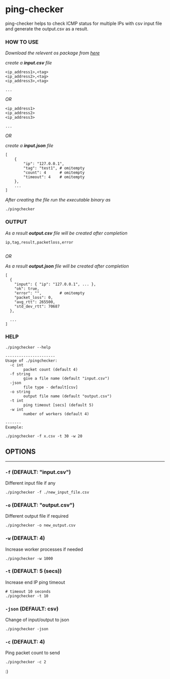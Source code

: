 # ping-checker

ping-checker helps to check ICMP status for multiple IPs with csv input file and generate the output.csv as a result.

### HOW TO USE

_Download the relevent os package from [here](https://github.com/pnkj-kmr/ping-checker/releases)_

_create a **input.csv** file_

```
<ip_address1>,<tag>
<ip_address2>,<tag>
<ip_address3>,<tag>

...
```

_OR_

```
<ip_address1>
<ip_address2>
<ip_address3>

...
```

_OR_

_create a **input.json** file_

```
[
    {
        "ip": "127.0.0.1",
        "tag": "test1", # omitempty
        "count": 4      # omitempty
        "timeout": 4    # omitempty
    },
    ...
]
```

_After creating the file run the executable binary as_

```
./pingchecker
```

### OUTPUT

_As a result **output.csv** file will be created after completion_

```
ip,tag,result,packetloss,error


```

_OR_

_As a result **output.json** file will be created after completion_

```
[
  {
    "input": { "ip": "127.0.0.1", ... },
    "ok": true,
    "error": "",        # omitempty
    "packet_loss": 0,
    "avg_rtt": 265500,
    "std_dev_rtt": 70687
  },

  ...
]
```

### HELP

```
./pingchecker --help

----------------------
Usage of ./pingchecker:
  -c int
        packet count (default 4)
  -f string
        give a file name (default "input.csv")
  -json
        file type - default[csv]
  -o string
        output file name (default "output.csv")
  -t int
        ping timeout [secs] (default 5)
  -w int
        number of workers (default 4)

-------
Example:

./pingchecker -f x.csv -t 30 -w 20

```

## OPTIONS

---

### `-f` (DEFAULT: "input.csv")

Different input file if any

```
./pingchecker -f ./new_input_file.csv
```

### `-o` (DEFAULT: "output.csv")

Different output file if required

```
./pingchecker -o new_output.csv
```

### `-w` (DEFAULT: 4)

Increase worker processes if needed

```
./pingchecker -w 1000
```

### `-t` (DEFAULT: 5 (secs))

Increase end IP ping timeout

```
# timeout 10 seconds
./pingchecker -t 10
```

### `-json` (DEFAULT: csv)

Change of input/output to json

```
./pingchecker -json
```

### `-c` (DEFAULT: 4)

Ping packet count to send

```
./pingchecker -c 2
```

:)
